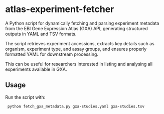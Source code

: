 # atlas-experiment-fetcher

A Python script for dynamically fetching and parsing experiment metadata from the EBI Gene Expression Atlas (GXA) API, generating structured outputs in YAML and TSV formats. 

The script retrieves experiment accessions, extracts key details such as organism, experiment type, and assay groups, and ensures properly formatted YAML for downstream processing.

This can be useful for researchers interested in listing and analysing all experiments available in GXA.

## Usage
Run the script with:
```
 python fetch_gxa_metadata.py gxa-studies.yaml gxa-studies.tsv
```
